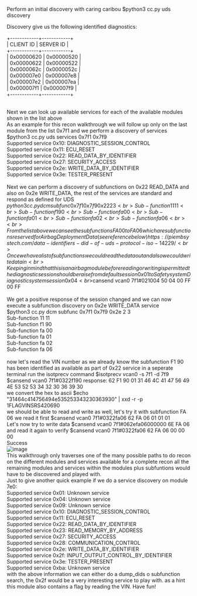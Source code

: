Perform an initial discovery with caring caribou $python3 cc.py uds discovery

Discovery give us the following identified diagnostics:

+------------+------------+<br>
| CLIENT ID | SERVER ID |<br>
+------------+------------+<br>
| 0x00000620 | 0x00000520 |<br>
| 0x00000622 | 0x00000522 |<br>
| 0x0000062c | 0x0000052c |<br>
| 0x000007e0 | 0x000007e8 |<br>
| 0x000007e2 | 0x000007ea |<br>
| 0x000007f1 | 0x000007f9 |<br>
+------------+------------+<br><br>

Next we can look up available services for each of the available modules shown in the list above
<br>
As an example for this recon walkthrough we will follow up only on the last module from the list 0x7f1 and we perform a discovery of services
<br>
$python3 cc.py uds services 0x7f1 0x7f9
<br>
Supported service 0x10: DIAGNOSTIC_SESSION_CONTROL<br>
Supported service 0x11: ECU_RESET<br>
Supported service 0x22: READ_DATA_BY_IDENTIFIER<br>
Supported service 0x27: SECURITY_ACCESS<br>
Supported service 0x2e: WRITE_DATA_BY_IDENTIFIER<br>
Supported service 0x3e: TESTER_PRESENT
<br><br>
Next we can perform a discovery of subfunctions on 0x22 READ_DATA and also on 0x2e WRITE_DATA, the rest of the services are standard and respond as defined for UDS
<br>
$python3 cc.py dcm subfunc 0x7f1 0x7f9 0x22 2 3
<br>
Sub-function 11 11<br>
Sub-function f1 90<br>
Sub-function fa 00<br>
Sub-function fa 01<br>
Sub-function fa 02<br>
Sub-function fa 06<br>
<br>
From the list above we can see the subfunctions FA 00 to FA 06 which are subfunctions reserved for Airbag Deployment Data (see reference below) https://piembsystech.com/data-identifiers-did-of-uds-protocol-iso-14229/
<br>
Once we have a list of subfunctions we could read the data out and also we could write data in
<br>
Keeping in mind that this is an airbag module before reading or writing is permitted the diagnostic session should be raise from default session 0x01 to Safety system Diagnostic system session 0x04
<br>$cansend vcan0 7f1#021004 50 04 00 FF 00 FF
<br><br>
We get a positive response of the session changed and we can now execute a subfunction discovery on 0x2e WRITE_DATA service<br>
$python3 cc.py dcm subfunc 0x7f1 0x7f9 0x2e 2 3<br>
Sub-function 11 11<br>
Sub-function f1 90<br>
Sub-function fa 00<br>
Sub-function fa 01<br>
Sub-function fa 02<br>
Sub-function fa 06<br>
<br>
now let's read the VIN number as we already know the subfunction F1 90 has been identified as available as part of 0x22 service in a seperate terminal run the isotprecv command $isotprecv vcan0 -s 7f1 -d 7f9
<br>
$cansend vcan0 7f1#0322f190 response: 62 F1 90 01 31 46 4C 41 47 56 49 4E 53 52 53 34 32 30 36 39 30
<br>
we convert the hex to ascii $echo "31464c414756494e535253343230363930" | xxd -r -p 1FLAGVINSRS420690
<br>
we should be able to read and write as well, let's try it with subfunction FA 06 we read it first $cansend vcan0 7f1#0322fa06 62 FA 06 01 01 01
<br>
Let's now try to write data $cansend vcan0 7f1#062efa06000000 6E FA 06
<br>
and read it again to verify $cansend vcan0 7f1#0322fa06 62 FA 06 00 00 00
<br>
Success
<br>
![image](https://github.com/IvanGranero/car-hacking/assets/47937620/015899a5-38f1-46a2-bdb7-428555ff6f9f)
<br>
This walkthrough only traverses one of the many possible paths to do recon on the different modules and services available for a complete recon all the remaining modules and services within the modules plus subfuntions would have to be discovered and played with.
<br>
Just to give another quick example if we do a service discovery on module 7e0:<br>
Supported service 0x01: Unknown service<br>
Supported service 0x04: Unknown service<br>
Supported service 0x09: Unknown service<br>
Supported service 0x10: DIAGNOSTIC_SESSION_CONTROL<br>
Supported service 0x11: ECU_RESET<br>
Supported service 0x22: READ_DATA_BY_IDENTIFIER<br>
Supported service 0x23: READ_MEMORY_BY_ADDRESS<br>
Supported service 0x27: SECURITY_ACCESS<br>
Supported service 0x28: COMMUNICATION_CONTROL<br>
Supported service 0x2e: WRITE_DATA_BY_IDENTIFIER<br>
Supported service 0x2f: INPUT_OUTPUT_CONTROL_BY_IDENTIFIER<br>
Supported service 0x3e: TESTER_PRESENT<br>
Supported service 0xba: Unknown service
<br>
with the above information we can either do a dump_dids o subfunction search, the 0x2f would be a very interesting service to play with. as a hint this module also contains a flag by reading the VIN. Have fun!
